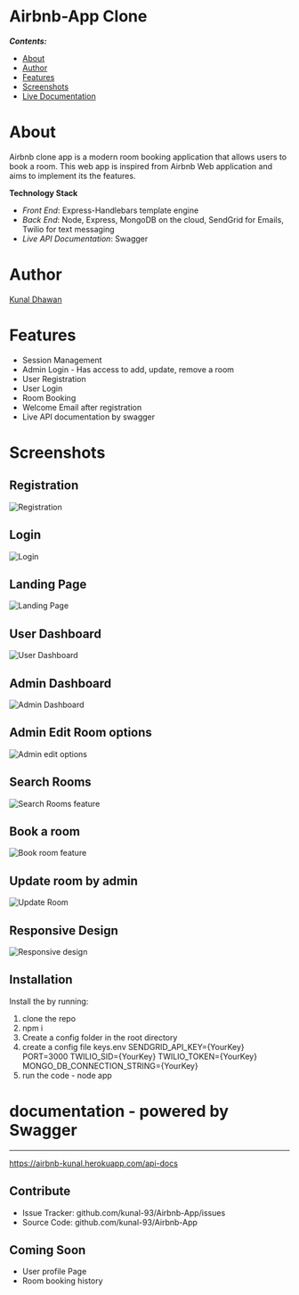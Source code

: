 Airbnb-App Clone
================

**_Contents:_**
- [About](#about)
- [Author](#authors)
- [Features](#features)
- [Screenshots](#screenshots)
- [Live Documentation](#documentation)

# About

Airbnb clone app is a modern room booking application that allows users to book a room. This web app is inspired from Airbnb Web application and aims to implement its the features.

**Technology Stack**
- *Front End*: Express-Handlebars template engine
- *Back End*: Node, Express, MongoDB on the cloud, SendGrid for Emails, Twilio for text messaging
- *Live API Documentation*: Swagger

# Author

[Kunal Dhawan](https://github.com/kunal-93)

# Features
- Session Management
- Admin Login - Has access to add, update, remove a room
- User Registration
- User Login
- Room Booking
- Welcome Email after registration
- Live API documentation by swagger

# Screenshots
## Registration
![Registration](./screenshots/registration.png)

## Login
![Login](./screenshots/login.png)

## Landing Page
![Landing Page](./screenshots/landing-page.png)

## User Dashboard
![User Dashboard](./screenshots/user-dashboard.png)

## Admin Dashboard
![Admin Dashboard](./screenshots/admin-dashboard.png)

## Admin Edit Room options
![Admin edit options](./screenshots/admin-edit-options.png)

## Search Rooms
![Search Rooms feature](./screenshots/room-search.png)

## Book a room
![Book room feature](./screenshots/book-room.png)

## Update room by admin
![Update Room](./screenshots/room-edit-admin.png)

## Responsive Design
![Responsive design](./screenshots/responsive-design.png)

Installation
------------

Install the by running:
1. clone the repo
2. npm i
3. Create a config folder in the root directory
4. create a config file keys.env
        SENDGRID_API_KEY={YourKey}
        PORT=3000
        TWILIO_SID={YourKey}
        TWILIO_TOKEN={YourKey}
        MONGO_DB_CONNECTION_STRING={YourKey}
5. run the code - node app

# documentation - powered by Swagger
----------
https://airbnb-kunal.herokuapp.com/api-docs

Contribute
----------

- Issue Tracker: github.com/kunal-93/Airbnb-App/issues
- Source Code: github.com/kunal-93/Airbnb-App

Coming Soon
----------

- User profile Page
- Room booking history